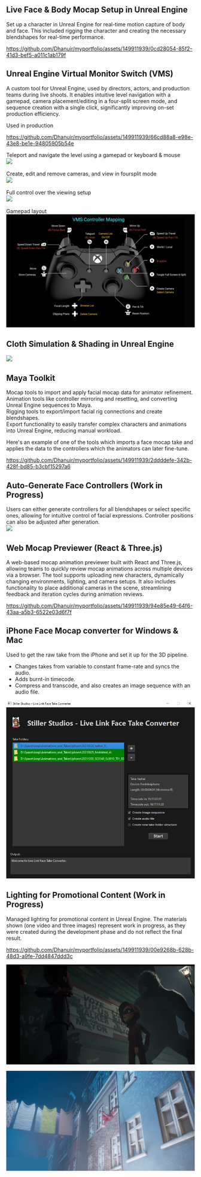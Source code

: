 
## Live Face & Body Mocap Setup in Unreal Engine 
Set up a character in Unreal Engine for real-time motion capture of body and face. This included rigging the character and creating the necessary blendshapes for real-time performance.<br />

https://github.com/Dhanuir/myportfolio/assets/149911939/0cd28054-85f2-41d3-bef5-a011c1ab179f

## Unreal Engine Virtual Monitor Switch (VMS)
A custom tool for Unreal Engine, used by directors, actors, and production teams during live shoots. It enables intuitive level navigation with a gamepad, camera placement/editing in a four-split screen mode, and sequence creation with a single click, significantly improving on-set production efficiency. <br />

Used in production

https://github.com/Dhanuir/myportfolio/assets/149911939/66cd88a8-e98e-43e8-be1e-94805905b54e

Teleport and navigate the level using a gamepad or keyboard & mouse<br />
![](ProjectImages/VMS/gifs/VMS_Teleport.gif)

Create, edit and remove cameras, and view in foursplit mode<br />
![](ProjectImages/VMS/gifs/VMS_CreateCameras.gif)

Full control over the viewing setup<br />
![](ProjectImages/VMS/gifs/VMS_Foursplit.gif)

Gamepad layout<br />
![](ProjectImages/VMS/images/GamepadLayout.PNG)

## Cloth Simulation & Shading in Unreal Engine
![](ProjectImages/cloth_sim/cloth_sim_01.gif)

## Maya Toolkit
Mocap tools to import and apply facial mocap data for animator refinement.<br />
Animation tools like controller mirroring and resetting, and converting Unreal Engine sequences to Maya.<br />
Rigging tools to export/import facial rig connections and create blendshapes.<br />
Export functionality to easily transfer complex characters and animations into Unreal Engine, reducing manual workload.<br />

Here's an example of one of the tools which imports a face mocap take and applies the data to the controllers which the animators can later fine-tune.<br />

https://github.com/Dhanuir/myportfolio/assets/149911939/2ddddefe-342b-428f-bd85-b3cbf15297a6

## Auto-Generate Face Controllers (Work in Progress)
Users can either generate controllers for all blendshapes or select specific ones, allowing for intuitive control of facial expressions. Controller positions can also be adjusted after generation.<br />
![](ProjectImages/AutoFaceControllers/AutoFaceControllers_03.gif)

## Web Mocap Previewer (React & Three.js)
A web-based mocap animation previewer built with React and Three.js, allowing teams to quickly review mocap animations across multiple devices via a browser. The tool supports uploading new characters, dynamically changing environments, lighting, and camera setups. It also includes functionality to place additional cameras in the scene, streamlining feedback and iteration cycles during animation reviews.<br />

https://github.com/Dhanuir/myportfolio/assets/149911939/94e85e49-64f6-43aa-a5b3-6522e03d6f7f

## iPhone Face Mocap converter for Windows & Mac
Used to get the raw take from the iPhone and set it up for the 3D pipeline.<br />
- Changes takes from variable to constant frame-rate and syncs the audio.<br />
- Adds burnt-in timecode.<br />
- Compress and transcode, and also creates an image sequence with an audio file.<br />

![](ProjectImages/TakeConverter/TakeConverter.PNG)

## Lighting for Promotional Content (Work in Progress)
Managed lighting for promotional content in Unreal Engine. The materials shown (one video and three images) represent work in progress, as they were created during the development phase and do not reflect the final result.<br />

https://github.com/Dhanuir/myportfolio/assets/149911939/00e9268b-628b-48d3-a9fe-7dd4847ddd3c

![](ProjectImages/Lighting/alley_01.png)

![](ProjectImages/Lighting/flying_03.png)
